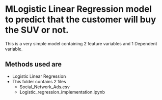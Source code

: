 # MLogistic Linear Regression model to predict that the customer will buy the SUV or not.
This is a very simple model containing 2 feature variables and 1 Dependent variable.
## Methods used are
- Logistic Linear Regression
- This folder contains 2 files
  - Social_Network_Ads.csv
  - Logistic_regression_implementation.ipynb
